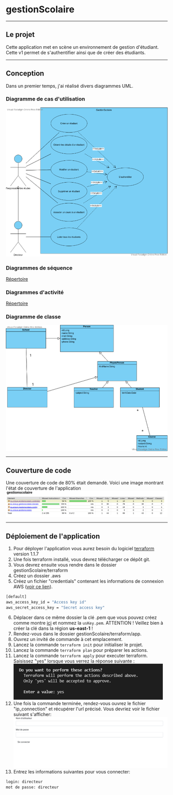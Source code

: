 # gestionScolaire
---
## Le projet

Cette application met en scène un environnement de gestion d'étudiant. Cette v1 permet de s'authentifier ainsi que de créer des étudiants.

---

## Conception

Dans un premier temps, j'ai réalisé divers diagrammes UML.

### Diagramme de cas d'utilisation

![USECASE](https://github.com/MaximeDzN/gestionScolaire/blob/main/conception/Diagramme%20de%20cas%20d'utilisation/usecase.png)

### Diagrammes de séquence

[Répertoire](https://github.com/MaximeDzN/gestionScolaire/tree/main/conception/Diagrammes%20de%20s%C3%A9quence)

### Diagrammes d'activité

[Répertoire](https://github.com/MaximeDzN/gestionScolaire/tree/main/conception/Diagrammes%20d'activit%C3%A9s)

### Diagramme de classe

![CLASS](https://github.com/MaximeDzN/gestionScolaire/blob/main/conception/Diagramme%20de%20classe/class.png)

---
## Couverture de code

Une couverture de code de 80% était demandé. Voici une image montrant l'état de couverture de l'application
![Répertoire](https://github.com/MaximeDzN/gestionScolaire/blob/main/readme_img/coverage.png)


---

## Déploiement de l'application

1. Pour déployer l'application vous aurez besoin du logiciel [terraform](https://www.terraform.io/downloads) version 1.1.7
2. Une fois terraform installé, vous devrez télécharger ce dépôt git.
3. Vous devrez ensuite vous rendre dans le dossier gestionScolaire/terraform
4. Créez un dossier .aws
5. Créez un fichier "credentials" contenant les informations de connexion AWS ([voir ce lien](https://docs.aws.amazon.com/fr_fr/IAM/latest/UserGuide/id_credentials_access-keys.html#Using_CreateAccessKey)).
```sh
[default]
aws_access_key_id = "Access key id"
aws_secret_access_key = "Secret access key"
```
6. Déplacer dans ce même dossier la clé .pem que vous pouvez créez comme montre [ici](https://docs.aws.amazon.com/fr_fr/AWSEC2/latest/UserGuide/ec2-key-pairs.html#having-ec2-create-your-key-pair) et nommez la `usKey.pem`. ATTENTION ! Veillez bien à créer la clé dans la région **us-east-1** !
7. Rendez-vous dans le dossier gestionScolaire/terraform/app.
8. Ouvrez un invité de commande à cet emplacement.
9. Lancez la commande `terraform init` pour initialiser le projet.
10. Lancez la commande `terraform plan` pour préparer les actions.
11. Lancez la commande `terraform apply` pour executer terraform. Saisissez "yes" lorsque vous verrez la réponse suivante : ![CONTINUE_TERRAFORM](https://github.com/asemin08/GestionGlasses-terraform/blob/main/imgs_reamde/YesOrNot.png)
12. Une fois la commande terminée, rendez-vous ouvrez le fichier "ip_connection" et récupérer l'url précisé. Vous devriez voir le fichier suivant s'afficher:
  ![form_conn](https://github.com/MaximeDzN/gestionScolaire/blob/main/readme_img/conn.png)
13. Entrez les informations suivantes pour vous connecter:
```sh
login: directeur
mot de passe: directeur
```
